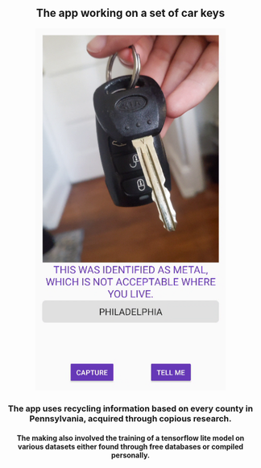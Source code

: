 <div style="text-align: center;">
    <h2>The app working on a set of car keys</h2>
    <img src="https://github.com/joshua-bluestine/RecycleApp/blob/master/Screenshot%202024-10-07%20155340.png" alt="Your Image Description" width="378">
    <h3>The app uses recycling information based on every county in Pennsylvania, acquired through copious research.</h3>
        <h4>The making also involved the training of a tensorflow lite model on various datasets either found through free databases or compiled personally.</h4>

</div>
